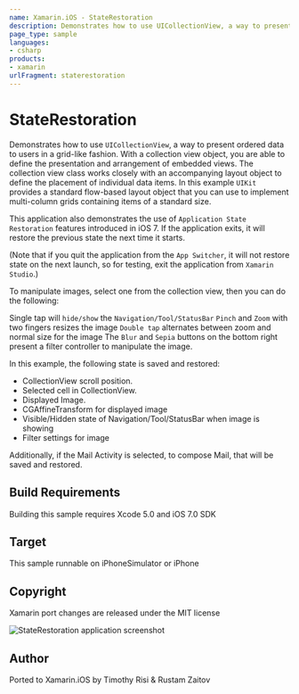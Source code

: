 ```yaml
---
name: Xamarin.iOS - StateRestoration
description: Demonstrates how to use UICollectionView, a way to present ordered data to users in a grid-like fashion. With a collection view object, you are...
page_type: sample
languages:
- csharp
products:
- xamarin
urlFragment: staterestoration
---
```

# StateRestoration

Demonstrates how to use `UICollectionView`, a way to present ordered data to users in a grid-like fashion.  With a collection view object, you are able to define the presentation and arrangement of embedded views. The collection view class works closely with an accompanying layout object to define the placement of individual data items.  In this example `UIKit` provides a standard flow-based layout object that you can use to implement multi-column grids containing items of a standard size.

This application also demonstrates the use of `Application State Restoration` features introduced in iOS 7. If the application exits, it will restore the previous state the next time it starts. 

(Note that if you quit the application from the `App Switcher`, it will not restore state on the next launch, so for testing, exit the application from `Xamarin Studio`.)

To manipulate images, select one from the collection view, then you can do the following:

Single tap will `hide/show` the `Navigation/Tool/StatusBar`
`Pinch` and `Zoom` with two fingers resizes the image
`Double tap` alternates between zoom and normal size for the image
The `Blur` and `Sepia` buttons on the bottom right present a filter controller to manipulate the image.

In this example, the following state is saved and restored:

- CollectionView scroll position.
- Selected cell in CollectionView.
- Displayed Image.
- CGAffineTransform for displayed image
- Visible/Hidden state of Navigation/Tool/StatusBar when image is showing
- Filter settings for image

Additionally, if the Mail Activity is selected, to compose Mail, that will be saved and restored.

## Build Requirements

Building this sample requires Xcode 5.0 and iOS 7.0 SDK

## Target
This sample runnable on iPhoneSimulator or iPhone

## Copyright

Xamarin port changes are released under the MIT license

![StateRestoration application screenshot](Screenshots/DetailScreen.png "StateRestoration application screenshot")

## Author

Ported to Xamarin.iOS by Timothy Risi & Rustam Zaitov
